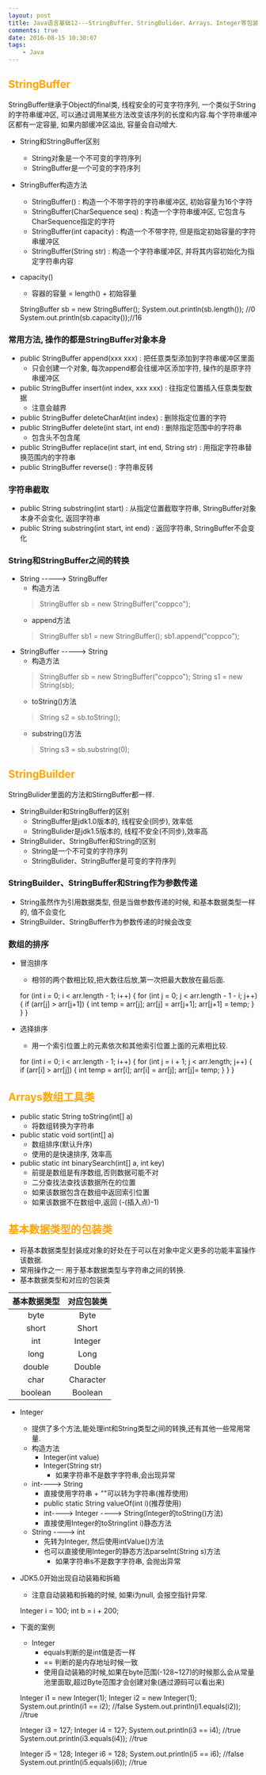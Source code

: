 ```yaml
---
layout: post
title: Java语言基础12---StringBuffer、StringBulider、Arrays、Integer等包装类
comments: true
date: 2016-08-15 10:30:07
tags:
	- Java
---
```



## <font color=orange>StringBuffer</font>
StringBuffer继承于Object的final类, 线程安全的可变字符序列, 一个类似于String的字符串缓冲区, 可以通过调用某些方法改变该序列的长度和内容.每个字符串缓冲区都有一定容量, 如果内部缓冲区溢出, 容量会自动增大.

<!--more-->

* String和StringBuffer区别
	* String对象是一个不可变的字符序列
	* StringBuffer是一个可变的字符序列
* StringBuffer构造方法
	* StringBuffer() : 构造一个不带字符的字符串缓冲区, 初始容量为16个字符
	* StringBuffer(CharSequence seq) : 构造一个字符串缓冲区, 它包含与CharSequence指定的字符
	* StringBuffer(int capacity) : 构造一个不带字符, 但是指定初始容量的字符串缓冲区
	* StringBuffer(String str) : 构造一个字符串缓冲区, 并将其内容初始化为指定字符串内容
* capacity()
	* 容器的容量 = length() + 初始容量


	StringBuffer sb = new StringBuffer();
	System.out.println(sb.length());  //0
	System.out.println(sb.capacity());//16

### 常用方法, 操作的都是StringBuffer对象本身
* public StringBuffer append(xxx xxx) : 把任意类型添加到字符串缓冲区里面
	* 只会创建一个对象, 每次append都会往缓冲区添加字符, 操作的是原字符串缓冲区
* public StringBuffer insert(int index, xxx xxx) : 往指定位置插入任意类型数据
	* 注意会越界
* public StringBuffer deleteCharAt(int index) : 删除指定位置的字符
* public StringBuffer delete(int start, int end) : 删除指定范围中的字符串
	* 包含头不包含尾
* public StringBuffer replace(int start, int end, String str) : 用指定字符串替换范围内的字符串
* public StringBuffer reverse() : 字符串反转

### 字符串截取
* public String substring(int start) : 从指定位置截取字符串, StringBuffer对象本身不会变化, 返回字符串
* public String substring(int start, int end) : 返回字符串, StringBuffer不会变化

### String和StringBuffer之间的转换
* String -----> StringBuffer
	* 构造方法
	>	StringBuffer sb = new StringBuffer("coppco");
	* append方法
	>	StringBuffer sb1 = new StringBuffer();
		sb1.append("coppco");
* StringBuffer -----> String
	* 构造方法
	>	StringBuffer sb = new StringBuffer("coppco");
		String s1 = new String(sb);
	* toString()方法
	>	String s2 = sb.toString();
	* substring()方法
	>	String s3 = sb.substring(0);

## <font color=orange>StringBuilder</font>
StringBulider里面的方法和StirngBuffer都一样.

* StringBuilder和StringBuffer的区别
	* StringBuffer是jdk1.0版本的, 线程安全(同步), 效率低
	* StringBulider是jdk1.5版本的, 线程不安全(不同步),效率高
* StringBulider、StringBuffer和String的区别
	* String是一个不可变的字符序列
	* StringBulider、StringBuffer是可变的字符序列

### StringBuilder、StringBuffer和String作为参数传递
* String虽然作为引用数据类型, 但是当做参数传递的时候, 和基本数据类型一样的, 值不会变化
* StringBuilder、StringBuffer作为参数传递的时候会改变

### 数组的排序
*	冒泡排序
	* 相邻的两个数相比较,把大数往后放,第一次把最大数放在最后面.


	for (int i = 0; i < arr.length - 1; i++) {
			for (int j = 0; j < arr.length - 1 - i; j++) {
				if (arr[j] > arr[j+1]) {
					int temp = arr[j];
					arr[j] = arr[j+1];
					arr[j+1] = temp;
				}
			}
		}

* 选择排序
	* 用一个索引位置上的元素依次和其他索引位置上面的元素相比较.


	for (int i = 0; i < arr.length - 1; i++) {
			for (int j = i + 1; j < arr.length; j++) {
				if (arr[i] > arr[j]) {
					int temp = arr[i];
					arr[i] = arr[j];
					arr[j]= temp;
				}
			}
		}


## <font color=orange>Arrays数组工具类</font>
* public static String toString(int[] a)
	* 将数组转换为字符串
* public static void sort(int[] a)
	* 数组排序(默认升序)
	* 使用的是快速排序, 效率高
* public static int binarySearch(int[] a, int key)
	* 前提是数组是有序数组,否则数据可能不对
	* 二分查找法查找该数据所在的位置
	* 如果该数据包含在数组中返回索引位置
	* 如果该数据不在数组中,返回  (-(插入点)-1)

## <font color=orange>基本数据类型的包装类</font>
* 将基本数据类型封装成对象的好处在于可以在对象中定义更多的功能丰富操作该数据.
* 常用操作之一: 用于基本数据类型与字符串之间的转换.
* 基本数据类型和对应的包装类

|基本数据类型|对应包装类|
|:---:|:---:|
|byte|Byte|
|short|Short|
|int|Integer|
|long|Long|
|double|Double|
|char|Character|
|boolean|Boolean|

* Integer
	* 提供了多个方法,能处理int和String类型之间的转换,还有其他一些常用常量.
	* 构造方法
		* Integer(int value) 
		* Integer(String str)
			* 如果字符串不是数字字符串,会出现异常
	* int----> String
		* 直接使用字符串 + ""可以转为字符串(推荐使用)
		* public static String valueOf(int i)(推荐使用)
		* int----> Integer ----> String(Integer的toString()方法)
		* 直接使用Integer的toString(int i)静态方法
	* String ----> int
		* 先转为Integer, 然后使用intValue()方法
		* 也可以直接使用Integer的静态方法parseInt(String s)方法
			* 如果字符串s不是数字字符串, 会抛出异常
* JDK5.0开始出现自动装箱和拆箱
	* 注意自动装箱和拆箱的时候, 如果i为null, 会报空指针异常.


	Integer i = 100;
	int b = i + 200;

* 下面的案例
	* Integer
		* equals判断的是int值是否一样
		* == 判断的是内存地址时候一致
		* 使用自动装箱的时候,如果在byte范围(-128~127)的时候那么会从常量池里面取,超过Byte范围才会创建对象(通过源码可以看出来)

	Integer i1 = new Integer(1);
	Integer i2 = new Integer(1);
	System.out.println(i1 == i2);  //false
	System.out.println(i1.equals(i2)); //true

	Integer i3 = 127;
	Integer i4 = 127;
	System.out.println(i3 == i4);  //true
	System.out.println(i3.equals(i4)); //true

	Integer i5 = 128;
	Integer i6 = 128;
	System.out.println(i5 == i6);  //false
	System.out.println(i5.equals(i6)); //true

	